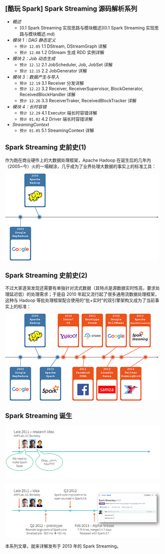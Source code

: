 ## [酷玩 Spark] Spark Streaming 源码解析系列

- *概述*
	- [0.1 Spark Streaming 实现思路与模块概述](0.1 Spark Streaming 实现思路与模块概述.md)
- *模块 1：DAG 静态定义*
	- `预计 12.05` 1.1 DStream, DStreamGraph 详解 
	- `预计 12.08` 1.2 DStream 生成 RDD 实例详解 
- *模块 2：Job 动态生成*
	- `预计 12.12` 2.1 JobScheduler, Job, JobSet 详解
	- `预计 12.15` 2.2 JobGenerator 详解
- *模块 3：数据产生与导入*
	- `预计 12.19` 3.1 Receiver 分发详解 
	- `预计 12.22` 3.2 Receiver, ReceiverSupervisor, BlockGenerator, ReceivedBlockHandler 详解
	- `预计 12.26` 3.3 ReceiverTraker, ReceivedBlockTracker 详解
- *模块 4：长时容错*
	- `预计 12.29` 4.1 Executor 端长时容错详解
	- `预计 01.02` 4.2 Driver 端长时容错详解
- *StreamingContext*
	- `预计 01.05` 5.1 StreamingContext 详解

## Spark Streaming 史前史(1)

作为跑在商业硬件上的大数据处理框架，Apache Hadoop 在诞生后的几年内（2005~今）火的一塌糊涂，几乎成为了业界处理大数据的事实上的标准工具：

![iamge](0.imgs/001.png)

## Spark Streaming 史前史(2)

不过大家逐渐发现还需要有单独针对流式数据（其特点是源数据实时性高，要求处理延迟低）的处理需求；于是自 2010 年起又流行起了很多通用流数据处理框架，这种与 Hadoop 等批处理框架配合使用的“批+实时”的双引擎架构又成为了当前事实上的标准：

![iamge](0.imgs/002.png)


## Spark Streaming 诞生

![iamge](0.imgs/005.png)

![iamge](0.imgs/006.png)

本系列文章，就来详解发布于 2013 年的 Spark Streaming。